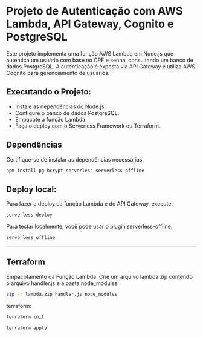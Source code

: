 # Projeto de Autenticação com AWS Lambda, API Gateway, Cognito e PostgreSQL

Este projeto implementa uma função AWS Lambda em Node.js que autentica um usuário com base no CPF e senha, consultando um banco de dados PostgreSQL. A autenticação é exposta via API Gateway e utiliza AWS Cognito para gerenciamento de usuários.

## Executando o Projeto: 

- Instale as dependências do Node.js.
- Configure o banco de dados PostgreSQL.
- Empacote a função Lambda.
- Faça o deploy com o Serverless Framework ou Terraform.

## Dependências

Certifique-se de instalar as dependências necessárias:

```sh
npm install pg bcrypt serverless serverless-offline
```

## Deploy local:

Para fazer o deploy da função Lambda e do API Gateway, execute:

```sh
serverless deploy
```

Para testar localmente, você pode usar o plugin serverless-offline:

```sh
serverless offline
```

------------------------------------------------------
## Terraform

Empacotamento da Função Lambda: 
Crie um arquivo lambda.zip contendo o arquivo handler.js e a pasta node_modules:

```sh
zip -r lambda.zip handler.js node_modules
```

terraform: 


```sh
terraform init
```
```sh
terraform apply
```